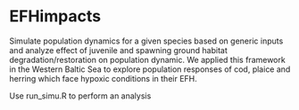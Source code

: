 # EFHimpacts 

Simulate population dynamics for a given species based on generic inputs and analyze effect of juvenile and spawning ground habitat degradation/restoration on population dynamic.
We applied this framework in the Western Baltic Sea to explore population responses of cod, plaice and herring which face hypoxic conditions in their EFH.

Use run_simu.R to perform an analysis
